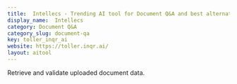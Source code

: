 ```yaml
---
title:  Intellecs - Trending AI tool for Document Q&A and best alternatives
display_name:  Intellecs
category: Document Q&A
category_slug: document-qa
key: toller_inqr_ai
website: https://toller.inqr.ai/
layout: aitool
---
```


Retrieve and validate uploaded document data.
